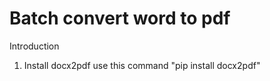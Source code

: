 # Batch convert word to pdf


Introduction
1. Install docx2pdf use this command  "pip install docx2pdf"
